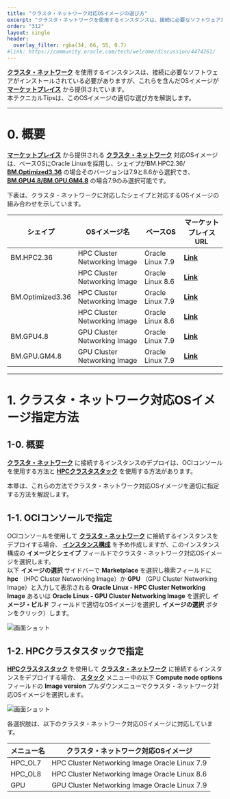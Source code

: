 ```yaml
---
title: "クラスタ・ネットワーク対応OSイメージの選び方"
excerpt: "クラスタ・ネットワークを使用するインスタンスは、接続に必要なソフトウェアがインストールされている必要がありますが、これらを含んだOSイメージがマーケットプレイスから提供されています。本テクニカルTipsは、このOSイメージの適切な選び方を解説します。"
order: "312"
layout: single
header:
  overlay_filter: rgba(34, 66, 55, 0.7)
#link: https://community.oracle.com/tech/welcome/discussion/4474261/
---
```


**[クラスタ・ネットワーク](/ocitutorials/hpc/#5-1-クラスタネットワーク)** を使用するインスタンスは、接続に必要なソフトウェアがインストールされている必要がありますが、これらを含んだOSイメージが **[マーケットプレイス](/ocitutorials/hpc/#5-5-マーケットプレイス)** から提供されています。  
本テクニカルTipsは、このOSイメージの適切な選び方を解説します。

***
# 0. 概要

**[マーケットプレイス](/ocitutorials/hpc/#5-5-マーケットプレイス)** から提供される **[クラスタ・ネットワーク](/ocitutorials/hpc/#5-1-クラスタネットワーク)** 対応OSイメージは、ベースOSにOracle Linuxを採用し、シェイプがBM.HPC2.36/ **[BM.Optimized3.36](https://docs.oracle.com/ja-jp/iaas/Content/Compute/References/computeshapes.htm#bm-hpc-optimized)** の場合そのバージョンは7.9と8.6から選択でき、 **[BM.GPU4.8/BM.GPU.GM4.8](https://docs.oracle.com/ja-jp/iaas/Content/Compute/References/computeshapes.htm#bm-gpu)** の場合7.9のみ選択可能です。

下表は、クラスタ・ネットワークに対応したシェイプと対応するOSイメージの組み合わせを示しています。  

| シェイプ             | OSイメージ名                      | ベースOS            | マーケットプレイスURL                                                            |
| ---------------- | ---------------------------- | ---------------- | ----------------------------------------------------------------------- |
| BM.HPC2.36       | HPC Cluster Networking Image | Oracle Linux 7.9 | **[Link](https://cloud.oracle.com/marketplace/application/63394796/)** |
|                  | HPC Cluster Networking Image | Oracle Linux 8.6 | **[Link](https://cloud.oracle.com/marketplace/application/63394796/)** |
| BM.Optimized3.36 | HPC Cluster Networking Image | Oracle Linux 7.9 | **[Link](https://cloud.oracle.com/marketplace/application/63394796/)** |
|                  | HPC Cluster Networking Image | Oracle Linux 8.6 | **[Link](https://cloud.oracle.com/marketplace/application/63394796/)** |
| BM.GPU4.8        | GPU Cluster Networking Image | Oracle Linux 7.9 | **[Link](https://cloud.oracle.com/marketplace/application/134254210/)** |
| BM.GPU.GM4.8     | GPU Cluster Networking Image | Oracle Linux 7.9 | **[Link](https://cloud.oracle.com/marketplace/application/134254210/)** |


***
# 1. クラスタ・ネットワーク対応OSイメージ指定方法

## 1-0. 概要

**[クラスタ・ネットワーク](/ocitutorials/hpc/#5-1-クラスタネットワーク)** に接続するインスタンスのデプロイは、OCIコンソールを使用する方法と **[HPCクラスタスタック](/ocitutorials/hpc/#5-10-hpcクラスタスタック)** を使用する方法があります。

本章は、これらの方法でクラスタ・ネットワーク対応OSイメージを適切に指定する方法を解説します。

## 1-1. OCIコンソールで指定

OCIコンソールを使用して **[クラスタ・ネットワーク](/ocitutorials/hpc/#5-1-クラスタネットワーク)** に接続するインスタンスをデプロイする場合、 **[インスタンス構成](/ocitutorials/hpc/#5-7-インスタンス構成)** を予め作成しますが、このインスタンス構成の **イメージとシェイプ** フィールドでクラスタ・ネットワーク対応OSイメージを選択します。  
以下 **イメージの選択** サイドバーで **Marketplace** を選択し検索フィールドに **hpc** （HPC Cluster Networking Image）か **GPU** （GPU Cluster Networking Image）と入力して表示される **Oracle Linux - HPC Cluster Networking Image** あるいは **Oracle Linux - GPU Cluster Networking Image** を選択し **イメージ・ビルド** フィールドで適切なOSイメージを選択し **イメージの選択** ボタンをクリック）します。

   ![画面ショット](console_page01.png)

## 1-2. HPCクラスタスタックで指定

**[HPCクラスタスタック](/ocitutorials/hpc/#5-10-hpcクラスタスタック)** を使用して **[クラスタ・ネットワーク](/ocitutorials/hpc/#5-1-クラスタネットワーク)** に接続するインスタンスをデプロイする場合、 **[スタック](/ocitutorials/hpc/#5-3-スタック)** メニュー中の以下 **Compute node options** フィールドの **Image version** プルダウンメニューでクラスタ・ネットワーク対応OSイメージを選択します。  

   ![画面ショット](console_page02.png)

各選択肢は、以下のクラスタ・ネットワーク対応OSイメージに対応しています。

| メニュー名   | クラスタ・ネットワーク対応OSイメージ                           |
| ------- | --------------------------------------------- |
| HPC_OL7 | HPC Cluster Networking Image Oracle Linux 7.9 |
| HPC_OL8 | HPC Cluster Networking Image Oracle Linux 8.6 |
| GPU     | GPU Cluster Networking Image Oracle Linux 7.9 |